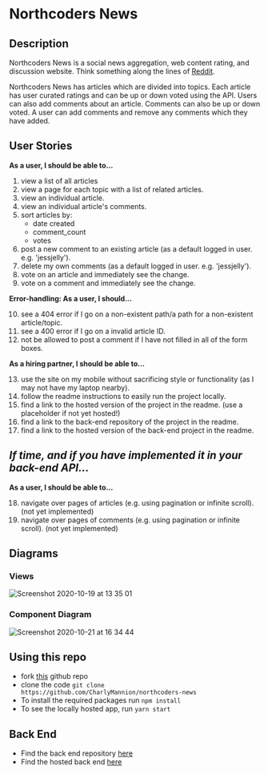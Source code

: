 # Northcoders News

## Description

Northcoders News is a social news aggregation, web content rating, and discussion website. Think something along the lines of [Reddit](https://www.reddit.com/).

Northcoders News has articles which are divided into topics. Each article has user curated ratings and can be up or down voted using the API. Users can also add comments about an article. Comments can also be up or down voted. A user can add comments and remove any comments which they have added.

## User Stories

**As a user, I should be able to...**

1. view a list of all articles
2. view a page for each topic with a list of related articles.
3. view an individual article.
4. view an individual article's comments.
5. sort articles by:
   - date created
   - comment_count
   - votes
6. post a new comment to an existing article (as a default logged in user. e.g. 'jessjelly').
7. delete my own comments (as a default logged in user. e.g. 'jessjelly').
8. vote on an article and immediately see the change.
9. vote on a comment and immediately see the change.

**Error-handling: As a user, I should...**

10. see a 404 error if I go on a non-existent path/a path for a non-existent article/topic.
11. see a 400 error if I go on a invalid article ID.
12. not be allowed to post a comment if I have not filled in all of the form boxes.

**As a hiring partner, I should be able to...**

13. use the site on my mobile without sacrificing style or functionality (as I may not have my laptop nearby).
14. follow the readme instructions to easily run the project locally.
15. find a link to the hosted version of the project in the readme. (use a placeholder if not yet hosted!)
16. find a link to the back-end repository of the project in the readme.
17. find a link to the hosted version of the back-end project in the readme.

## _If time, and if you have implemented it in your back-end API..._

**As a user, I should be able to...**

18. navigate over pages of articles (e.g. using pagination or infinite scroll). (not yet implemented)
19. navigate over pages of comments (e.g. using pagination or infinite scroll). (not yet implemented)

## Diagrams

### Views
![Screenshot 2020-10-19 at 13 35 01](https://user-images.githubusercontent.com/28218869/96453497-77969280-1212-11eb-98cb-1ea2f05ea580.png)



### Component Diagram
![Screenshot 2020-10-21 at 16 34 44](https://user-images.githubusercontent.com/28218869/96742962-5fae4280-13bb-11eb-8ab3-a629d0e2643d.png)




## Using this repo
* fork [this](https://github.com/CharlyMannion/northcoders-news) github repo
* clone the code `git clone https://github.com/CharlyMannion/northcoders-news`
* To install the required packages run `npm install`
* To see the locally hosted app, run `yarn start`




## Back End

* Find the back end repository [here](https://github.com/CharlyMannion/fe-nc-news-api)
* Find the hosted back end [here](https://fe-nc-news-api.herokuapp.com/)
